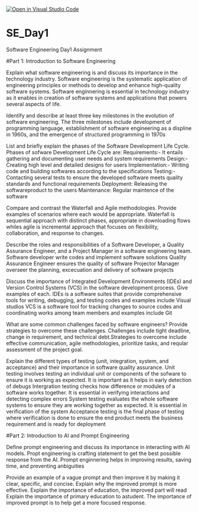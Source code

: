 [![Open in Visual Studio Code](https://classroom.github.com/assets/open-in-vscode-2e0aaae1b6195c2367325f4f02e2d04e9abb55f0b24a779b69b11b9e10269abc.svg)](https://classroom.github.com/online_ide?assignment_repo_id=18427187&assignment_repo_type=AssignmentRepo)
# SE_Day1
Software Engineering Day1 Assignment

#Part 1: Introduction to Software Engineering

Explain what software engineering is and discuss its importance in the technology industry.
Software engineering is the systematic application of engineering principles or methods to develop and enhance high-quality software systems. Software enginnering is essential in technology industry as it enables in creation of software systems and applications that powers several aspects of life.

Identify and describe at least three key milestones in the evolution of software engineering.
The three milestones include development of programming language, establishment of software engineering as a displine in 1960s, and the emergence of structured programming in 1970s

List and briefly explain the phases of the Software Development Life Cycle.
Phases of sofware Development Life Cycle are:
Requirements:- It entails gathering and documenting user needs and system requirements
Design:- Creating high level and detailed designs for users
Implementation:- Writing code and building softwares according to the specifications
Testing:- Contacting several tests to ensure the developed software meets quality standards and functional requirements
Deployment: Releasing the softwareproduct to the users
Maintenance: Regular maintence of the software

Compare and contrast the Waterfall and Agile methodologies. Provide examples of scenarios where each would be appropriate.
Waterfall is sequential approach with distinct phases, appropriate in downloading flows whiles agile is incremental approach that focuses on flexibility, collaboration, and response to changes. 

Describe the roles and responsibilities of a Software Developer, a Quality Assurance Engineer, and a Project Manager in a software engineering team.
Software developer write codes and implement software solutions
Quality Assurance Engineer ensures the quality of software
Projector Manager overseer the planning, excecuation and delivery of software projects

Discuss the importance of Integrated Development Environments (IDEs) and Version Control Systems (VCS) in the software development process. Give examples of each.
IDEs is a software suites that provide comprehensive tools for writing, debugging, and testing codes and examples include Visual studios
VCS is a software tool for tracking changes to source codes and coordinating works among team members and examples include Git

What are some common challenges faced by software engineers? Provide strategies to overcome these challenges.
Challenges include tight deadline, change in requirement, and technical debt.Strategies to overcome include effective communication, agile methodologies, prioritize tasks, and reqular assessment of the project goal. 

Explain the different types of testing (unit, integration, system, and acceptance) and their importance in software quality assurance.
Unit testing involves testing an individual unit or components of the sofware to ensure it is working as expected. It is important as it helps in early detection of debugs
Intergration testing checks how difference or modules of a software works together. It is essential in verifying interactions and detecting complex errors
System testing evaluates the whole software systems to ensure they are working together as expected. It is essential in verification of the system
Acceptance testing is the final phase of testing where verification is done to ensure the end product meets the business requirement and is ready for deployment

#Part 2: Introduction to AI and Prompt Engineering


Define prompt engineering and discuss its importance in interacting with AI models.
Propt engineering is crafting statement to get the best possible response from the AI. Prompt enginnering helps in improving results, saving time, and preventing anbiguities

Provide an example of a vague prompt and then improve it by making it clear, specific, and concise. Explain why the improved prompt is more effective.
Explain the importance of education, the improved part will read Explain the importance of primary education to astudent. The importance of improved prompt is to help get a more focused response. 
